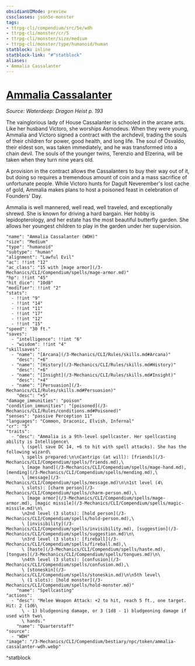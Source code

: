 ```yaml
---
obsidianUIMode: preview
cssclasses: json5e-monster
tags:
- ttrpg-cli/compendium/src/5e/wdh
- ttrpg-cli/monster/cr/5
- ttrpg-cli/monster/size/medium
- ttrpg-cli/monster/type/humanoid/human
statblock: inline
statblock-link: "#^statblock"
aliases:
- Ammalia Cassalanter
---
```

# [Ammalia Cassalanter](3-Mechanics\CLI\Compendium\bestiary\npc/ammalia-cassalanter-wdh.md)
*Source: Waterdeep: Dragon Heist p. 193*  

The vainglorious lady of House Cassalanter is schooled in the arcane arts. Like her husband Victoro, she worships Asmodeus. When they were young, Ammalia and Victoro signed a contract with the archdevil, trading the souls of their children for power, good health, and long life. The soul of Osvaldo, their eldest son, was taken immediately, and he was transformed into a chain devil. The souls of the younger twins, Terenzio and Elzerina, will be taken when they turn nine years old.

A provision in the contract allows the Cassalanters to buy their way out of it, but doing so requires a tremendous amount of coin and a mass sacrifice of unfortunate people. While Victoro hunts for Dagult Neverember's lost cache of gold, Ammalia makes plans to host a poisoned feast in celebration of Founders' Day.

Ammalia is well mannered, well read, well traveled, and exceptionally shrewd. She is known for driving a hard bargain. Her hobby is lepidopterology, and her estate has the most beautiful butterfly garden. She allows her youngest children to play in the garden under her supervision.

```statblock
"name": "Ammalia Cassalanter (WDH)"
"size": "Medium"
"type": "humanoid"
"subtype": "human"
"alignment": "Lawful Evil"
"ac": !!int "12"
"ac_class": "15 with [mage armor](/3-Mechanics/CLI/Compendium/spells/mage-armor.md)"
"hp": !!int "45"
"hit_dice": "10d8"
"modifier": !!int "2"
"stats":
  - !!int "9"
  - !!int "14"
  - !!int "11"
  - !!int "17"
  - !!int "12"
  - !!int "15"
"speed": "30 ft."
"saves":
  - "intelligence": !!int "6"
  - "wisdom": !!int "4"
"skillsaves":
  - "name": "[Arcana](/3-Mechanics/CLI/Rules/skills.md#Arcana)"
    "desc": "+6"
  - "name": "[History](/3-Mechanics/CLI/Rules/skills.md#History)"
    "desc": "+6"
  - "name": "[Insight](/3-Mechanics/CLI/Rules/skills.md#Insight)"
    "desc": "+4"
  - "name": "[Persuasion](/3-Mechanics/CLI/Rules/skills.md#Persuasion)"
    "desc": "+5"
"damage_immunities": "poison"
"condition_immunities": "[poisoned](/3-Mechanics/CLI/Rules/conditions.md#Poisoned)"
"senses": "passive Perception 11"
"languages": "Common, Draconic, Elvish, Infernal"
"cr": "5"
"traits":
  - "desc": "Ammalia is a 9th-level spellcaster. Her spellcasting ability is Intelligence\
      \ (spell save DC 14, +6 to hit with spell attacks). She has the following wizard\
      \ spells prepared:\n\nCantrips (at will): [friends](/3-Mechanics/CLI/Compendium/spells/friends.md),\
      \ [mage hand](/3-Mechanics/CLI/Compendium/spells/mage-hand.md), [mending](/3-Mechanics/CLI/Compendium/spells/mending.md),\
      \ [message](/3-Mechanics/CLI/Compendium/spells/message.md)\n\n1st level (4\
      \ slots): [charm person](/3-Mechanics/CLI/Compendium/spells/charm-person.md),\
      \ [mage armor](/3-Mechanics/CLI/Compendium/spells/mage-armor.md), [magic missile](/3-Mechanics/CLI/Compendium/spells/magic-missile.md)\n\
      \n2nd level (3 slots): [hold person](/3-Mechanics/CLI/Compendium/spells/hold-person.md),\
      \ [invisibility](/3-Mechanics/CLI/Compendium/spells/invisibility.md), [suggestion](/3-Mechanics/CLI/Compendium/spells/suggestion.md)\n\
      \n3rd level (3 slots): [fireball](/3-Mechanics/CLI/Compendium/spells/fireball.md),\
      \ [haste](/3-Mechanics/CLI/Compendium/spells/haste.md), [tongues](/3-Mechanics/CLI/Compendium/spells/tongues.md)\n\
      \n4th level (3 slots): [confusion](/3-Mechanics/CLI/Compendium/spells/confusion.md),\
      \ [stoneskin](/3-Mechanics/CLI/Compendium/spells/stoneskin.md)\n\n5th level\
      \ (1 slots): [hold monster](/3-Mechanics/CLI/Compendium/spells/hold-monster.md)"
    "name": "Spellcasting"
"actions":
  - "desc": "Melee Weapon Attack: +2 to hit, reach 5 ft., one target. Hit: 2 (1d6\
      \ - 1) bludgeoning damage, or 3 (1d8 - 1) bludgeoning damage if used with two\
      \ hands."
    "name": "Quarterstaff"
"source":
  - "WDH"
"image": "/3-Mechanics/CLI/Compendium/bestiary/npc/token/ammalia-cassalanter-wdh.webp"
```
^statblock